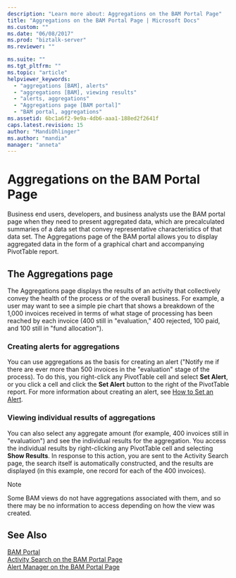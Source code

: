 ```yaml
---
description: "Learn more about: Aggregations on the BAM Portal Page"
title: "Aggregations on the BAM Portal Page | Microsoft Docs"
ms.custom: ""
ms.date: "06/08/2017"
ms.prod: "biztalk-server"
ms.reviewer: ""

ms.suite: ""
ms.tgt_pltfrm: ""
ms.topic: "article"
helpviewer_keywords: 
  - "aggregations [BAM], alerts"
  - "aggregations [BAM], viewing results"
  - "alerts, aggregations"
  - "Aggregations page [BAM portal]"
  - "BAM portal, aggregations"
ms.assetid: 6bc1a6f2-9e9a-4db6-aaa1-188ed2f2641f
caps.latest.revision: 15
author: "MandiOhlinger"
ms.author: "mandia"
manager: "anneta"
---
```

# Aggregations on the BAM Portal Page
Business end users, developers, and business analysts use the BAM portal page when they need to present aggregated data, which are precalculated summaries of a data set that convey representative characteristics of that data set. The Aggregations page of the BAM portal allows you to display aggregated data in the form of a graphical chart and accompanying PivotTable report.  
  
## The Aggregations page  
 The Aggregations page displays the results of an activity that collectively convey the health of the process or of the overall business. For example, a user may want to see a simple pie chart that shows a breakdown of the 1,000 invoices received in terms of what stage of processing has been reached by each invoice (400 still in "evaluation," 400 rejected, 100 paid, and 100 still in "fund allocation").  
  
### Creating alerts for aggregations  
 You can use aggregations as the basis for creating an alert ("Notify me if there are ever more than 500 invoices in the "evaluation" stage of the process). To do this, you right-click any PivotTable cell and select **Set Alert**, or you click a cell and click the **Set Alert** button to the right of the PivotTable report. For more information about creating an alert, see [How to Set an Alert](../core/how-to-set-an-alert.md).  
  
### Viewing individual results of aggregations  
 You can also select any aggregate amount (for example, 400 invoices still in "evaluation") and see the individual results for the aggregation. You access the individual results by right-clicking any PivotTable cell and selecting **Show Results**. In response to this action, you are sent to the Activity Search page, the search itself is automatically constructed, and the results are displayed (in this example, one record for each of the 400 invoices).  
  
> [!NOTE]
>  Some BAM views do not have aggregations associated with them, and so there may be no information to access depending on how the view was created.  
  
## See Also  
 [BAM Portal](../core/bam-portal.md)   
 [Activity Search on the BAM Portal Page](../core/activity-search-on-the-bam-portal-page.md)   
 [Alert Manager on the BAM Portal Page](../core/alert-manager-on-the-bam-portal-page.md)
